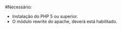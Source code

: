 #Necessário:
- Instalação do PHP 5 ou superior.
- O módulo rewrite do apache, deverá está habilitado. 
